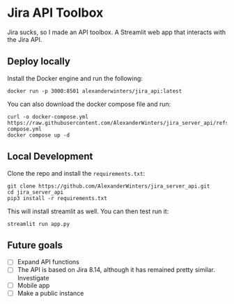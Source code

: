 # Jira API Toolbox
Jira sucks, so I made an API toolbox. A Streamlit web app that interacts with the Jira API. 

## Deploy locally
Install the Docker engine and run the following:
```
docker run -p 3000:8501 alexanderwinters/jira_api:latest
```
You can also download the docker compose file and run:
```
curl -o docker-compose.yml https://raw.githubusercontent.com/AlexanderWinters/jira_server_api/refs/heads/main/docker-compose.yml
docker compose up -d
```

## Local Development
Clone the repo and install the ```requirements.txt```:
```
git clone https://github.com/AlexanderWinters/jira_server_api.git
cd jira_server_api
pip3 install -r requirements.txt
```
This will install streamlit as well. You can then test run it:
```
streamlit run app.py
```
## Future goals
- [ ] Expand API functions
- [ ] The API is based on Jira 8.14, although it has remained pretty similar. Investigate
- [ ] Mobile app
- [ ] Make a public instance
